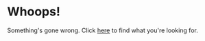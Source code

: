 <html>
<body>
<h1>Whoops!</h1>
<p>Something's gone wrong. Click <a href="https://peterdoesmaths.github.io/my-first-blog/simulated-annealing.html">here</a> to find what you're looking for. </p>
</body>
</html>
